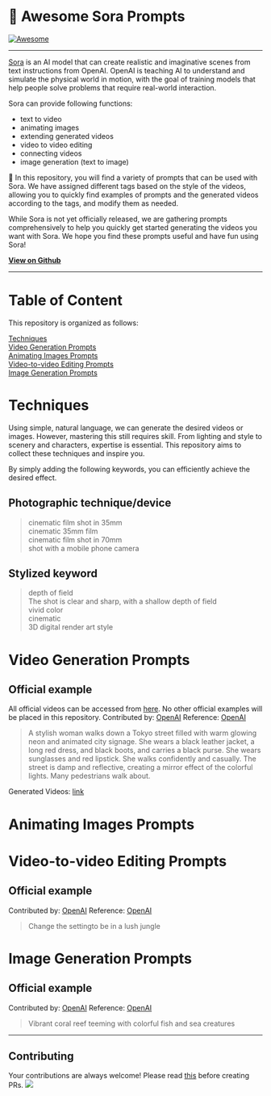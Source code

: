 # 🧠 Awesome Sora Prompts
[![Awesome](https://cdn.rawgit.com/sindresorhus/awesome/d7305f38d29fed78fa85652e3a63e154dd8e8829/media/badge.svg)](https://github.com/sindresorhus/awesome)

---
[Sora](https://openai.com/sora) is an AI model that can create realistic and imaginative scenes from text instructions from OpenAI. OpenAI is teaching AI to understand and simulate the physical world in motion, with the goal of training models that help people solve problems that require real-world interaction.

Sora can provide following functions:
* text to video
* animating images
* extending generated videos
* video to video editing
* connecting videos
* image generation (text to image)

📖 In this repository, you will find a variety of prompts that can be used with Sora. We have assigned different tags based on the style of the videos, allowing you to quickly find examples of prompts and the generated videos according to the tags, and modify them as needed.


While Sora is not yet officially released, we are gathering prompts comprehensively to help you quickly get started generating the videos you want with Sora. We hope you find these prompts useful and have fun using Sora!

**[View on Github](https://github.com/hr98w/awesome-sora-prompts)**


---
# Table of Content
This repository is organized as follows:

[Techniques](#techniques)</br>
[Video Generation Prompts](#video-generation-prompts)</br>
[Animating Images Prompts](#animating-images-prompts)</br>
[Video-to-video Editing Prompts](#video-to-video-editing-prompts)</br>
[Image Generation Prompts](#image-generation-prompts)</br>

# Techniques
Using simple, natural language, we can generate the desired videos or images. However, mastering this still requires skill. From lighting and style to scenery and characters, expertise is essential. This repository aims to collect these techniques and inspire you. 

By simply adding the following keywords, you can efficiently achieve the desired effect.

## Photographic technique/device
> cinematic film shot in 35mm </br>
> cinematic 35mm film </br>
> cinematic film shot in 70mm </br>
> shot with a mobile phone camera </br>

## Stylized keyword
> depth of field </br>
> The shot is clear and sharp, with a shallow depth of field </br>
> vivid color </br>
> cinematic </br>
> 3D digital render art style </br>


# Video Generation Prompts
## Official example
All official videos can be accessed from [here](https://openai.com/sora). No other official examples will be placed in this repository.
Contributed by: [OpenAI](https://openai.com/sora) Reference: [OpenAI](https://openai.com/sora#capabilities)
> A stylish woman walks down a Tokyo street filled with warm glowing neon and animated city signage. She wears a black leather jacket, a long red dress, and black boots, and carries a black purse. She wears sunglasses and red lipstick. She walks confidently and casually. The street is damp and reflective, creating a mirror effect of the colorful lights. Many pedestrians walk about.

Generated Videos: [link](https://www.youtube.com/watch?v=g0jt6goVz04)

# Animating Images Prompts

# Video-to-video Editing Prompts
## Official example
Contributed by: [OpenAI](https://openai.com/sora) Reference: [OpenAI](https://openai.com/research/video-generation-models-as-world-simulators)
> Change the settingto be in a lush jungle
 
# Image Generation Prompts
## Official example
Contributed by: [OpenAI](https://openai.com/sora) Reference: [OpenAI](https://openai.com/research/video-generation-models-as-world-simulators)
> Vibrant coral reef teeming with colorful fish and sea creatures

---

## Contributing
Your contributions are always welcome! Please read [this](https://github.com/hr98w/awesome-sora-prompts/blob/main/CONTRIBUTING.md) before creating PRs.
<a href="https://github.com/hr98w/awesome-sora-prompts/graphs/contributors">
  <img src="https://contrib.rocks/image?repo=hr98w/awesome-sora-prompts" />
</a>
